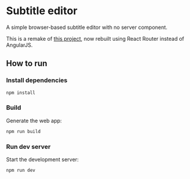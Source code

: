 # Subtitle editor

A simple browser-based subtitle editor with no server component.

This is a remake of [this project](https://github.com/spun/angularjs-subApp), now rebuilt using React Router instead of AngularJS.

## How to run

### Install dependencies

```bash
npm install
```

### Build

Generate the web app:

```bash
npm run build
```

### Run dev server

Start the development server:

```bash
npm run dev
```